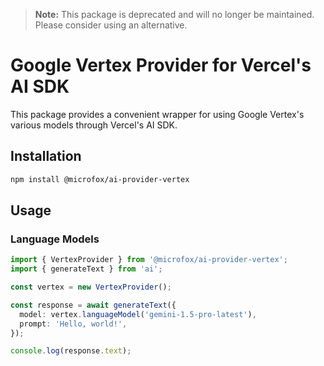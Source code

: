 > **Note:** This package is deprecated and will no longer be maintained. Please consider using an alternative.

# Google Vertex Provider for Vercel's AI SDK

This package provides a convenient wrapper for using Google Vertex's various models through Vercel's AI SDK.

## Installation

```bash
npm install @microfox/ai-provider-vertex
```

## Usage

### Language Models

```typescript
import { VertexProvider } from '@microfox/ai-provider-vertex';
import { generateText } from 'ai';

const vertex = new VertexProvider();

const response = await generateText({
  model: vertex.languageModel('gemini-1.5-pro-latest'),
  prompt: 'Hello, world!',
});

console.log(response.text);
``` 